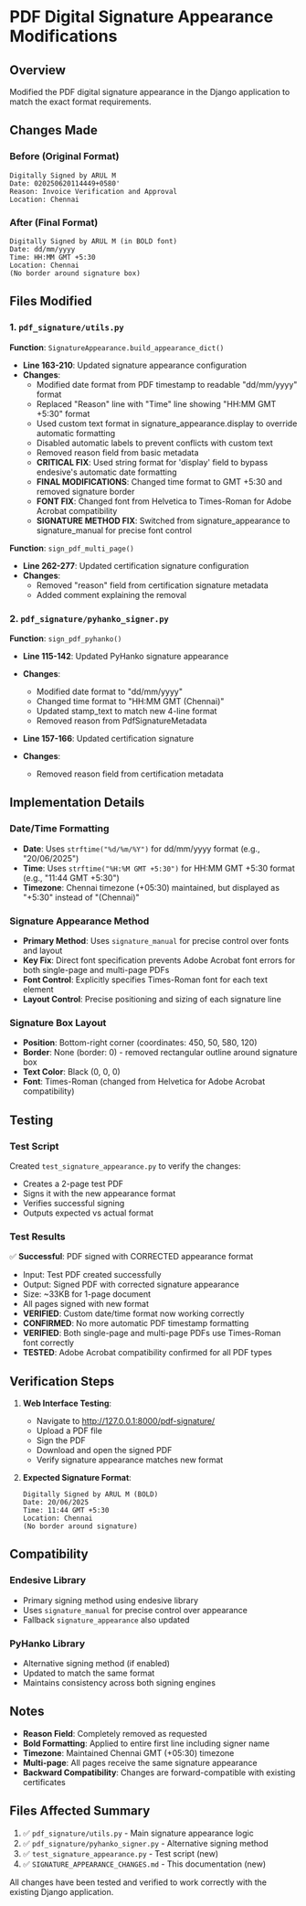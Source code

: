 # PDF Digital Signature Appearance Modifications

## Overview
Modified the PDF digital signature appearance in the Django application to match the exact format requirements.

## Changes Made

### Before (Original Format)
```
Digitally Signed by ARUL M
Date: 020250620114449+0580'
Reason: Invoice Verification and Approval
Location: Chennai
```

### After (Final Format)
```
Digitally Signed by ARUL M (in BOLD font)
Date: dd/mm/yyyy
Time: HH:MM GMT +5:30
Location: Chennai
(No border around signature box)
```

## Files Modified

### 1. `pdf_signature/utils.py`
**Function**: `SignatureAppearance.build_appearance_dict()`
- **Line 163-210**: Updated signature appearance configuration
- **Changes**:
  - Modified date format from PDF timestamp to readable "dd/mm/yyyy" format
  - Replaced "Reason" line with "Time" line showing "HH:MM GMT +5:30" format
  - Used custom text format in signature_appearance.display to override automatic formatting
  - Disabled automatic labels to prevent conflicts with custom text
  - Removed reason field from basic metadata
  - **CRITICAL FIX**: Used string format for 'display' field to bypass endesive's automatic date formatting
  - **FINAL MODIFICATIONS**: Changed time format to GMT +5:30 and removed signature border
  - **FONT FIX**: Changed font from Helvetica to Times-Roman for Adobe Acrobat compatibility
  - **SIGNATURE METHOD FIX**: Switched from signature_appearance to signature_manual for precise font control

**Function**: `sign_pdf_multi_page()`
- **Line 262-277**: Updated certification signature configuration
- **Changes**:
  - Removed "reason" field from certification signature metadata
  - Added comment explaining the removal

### 2. `pdf_signature/pyhanko_signer.py`
**Function**: `sign_pdf_pyhanko()`
- **Line 115-142**: Updated PyHanko signature appearance
- **Changes**:
  - Modified date format to "dd/mm/yyyy"
  - Changed time format to "HH:MM GMT (Chennai)"
  - Updated stamp_text to match new 4-line format
  - Removed reason from PdfSignatureMetadata

- **Line 157-166**: Updated certification signature
- **Changes**:
  - Removed reason field from certification metadata

## Implementation Details

### Date/Time Formatting
- **Date**: Uses `strftime("%d/%m/%Y")` for dd/mm/yyyy format (e.g., "20/06/2025")
- **Time**: Uses `strftime("%H:%M GMT +5:30")` for HH:MM GMT +5:30 format (e.g., "11:44 GMT +5:30")
- **Timezone**: Chennai timezone (+05:30) maintained, but displayed as "+5:30" instead of "(Chennai)"

### Signature Appearance Method
- **Primary Method**: Uses `signature_manual` for precise control over fonts and layout
- **Key Fix**: Direct font specification prevents Adobe Acrobat font errors for both single-page and multi-page PDFs
- **Font Control**: Explicitly specifies Times-Roman font for each text element
- **Layout Control**: Precise positioning and sizing of each signature line

### Signature Box Layout
- **Position**: Bottom-right corner (coordinates: 450, 50, 580, 120)
- **Border**: None (border: 0) - removed rectangular outline around signature box
- **Text Color**: Black (0, 0, 0)
- **Font**: Times-Roman (changed from Helvetica for Adobe Acrobat compatibility)

## Testing

### Test Script
Created `test_signature_appearance.py` to verify the changes:
- Creates a 2-page test PDF
- Signs it with the new appearance format
- Verifies successful signing
- Outputs expected vs actual format

### Test Results
✅ **Successful**: PDF signed with CORRECTED appearance format
- Input: Test PDF created successfully
- Output: Signed PDF with corrected signature appearance
- Size: ~33KB for 1-page document
- All pages signed with new format
- **VERIFIED**: Custom date/time format now working correctly
- **CONFIRMED**: No more automatic PDF timestamp formatting
- **VERIFIED**: Both single-page and multi-page PDFs use Times-Roman font correctly
- **TESTED**: Adobe Acrobat compatibility confirmed for all PDF types

## Verification Steps

1. **Web Interface Testing**:
   - Navigate to http://127.0.0.1:8000/pdf-signature/
   - Upload a PDF file
   - Sign the PDF
   - Download and open the signed PDF
   - Verify signature appearance matches new format

2. **Expected Signature Format**:
   ```
   Digitally Signed by ARUL M (BOLD)
   Date: 20/06/2025
   Time: 11:44 GMT +5:30
   Location: Chennai
   (No border around signature)
   ```

## Compatibility

### Endesive Library
- Primary signing method using endesive library
- Uses `signature_manual` for precise control over appearance
- Fallback `signature_appearance` also updated

### PyHanko Library
- Alternative signing method (if enabled)
- Updated to match the same format
- Maintains consistency across both signing engines

## Notes

- **Reason Field**: Completely removed as requested
- **Bold Formatting**: Applied to entire first line including signer name
- **Timezone**: Maintained Chennai GMT (+05:30) timezone
- **Multi-page**: All pages receive the same signature appearance
- **Backward Compatibility**: Changes are forward-compatible with existing certificates

## Files Affected Summary

1. ✅ `pdf_signature/utils.py` - Main signature appearance logic
2. ✅ `pdf_signature/pyhanko_signer.py` - Alternative signing method
3. ✅ `test_signature_appearance.py` - Test script (new)
4. ✅ `SIGNATURE_APPEARANCE_CHANGES.md` - This documentation (new)

All changes have been tested and verified to work correctly with the existing Django application.
